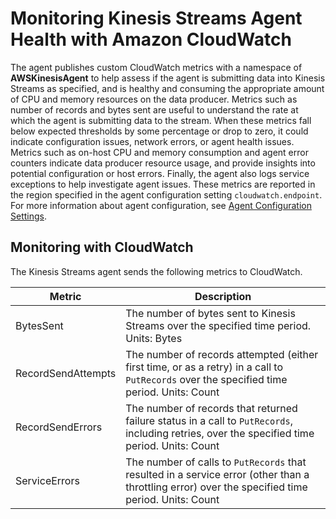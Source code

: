 # Monitoring Kinesis Streams Agent Health with Amazon CloudWatch<a name="agent-health"></a>

The agent publishes custom CloudWatch metrics with a namespace of **AWSKinesisAgent** to help assess if the agent is submitting data into Kinesis Streams as specified, and is healthy and consuming the appropriate amount of CPU and memory resources on the data producer\. Metrics such as number of records and bytes sent are useful to understand the rate at which the agent is submitting data to the stream\. When these metrics fall below expected thresholds by some percentage or drop to zero, it could indicate configuration issues, network errors, or agent health issues\. Metrics such as on\-host CPU and memory consumption and agent error counters indicate data producer resource usage, and provide insights into potential configuration or host errors\. Finally, the agent also logs service exceptions to help investigate agent issues\. These metrics are reported in the region specified in the agent configuration setting `cloudwatch.endpoint`\. For more information about agent configuration, see [Agent Configuration Settings](writing-with-agents.md#agent-config-settings)\.

## Monitoring with CloudWatch<a name="agent-metrics"></a>

The Kinesis Streams agent sends the following metrics to CloudWatch\.


| Metric | Description | 
| --- | --- | 
| BytesSent |  The number of bytes sent to Kinesis Streams over the specified time period\. Units: Bytes  | 
| RecordSendAttempts |  The number of records attempted \(either first time, or as a retry\) in a call to `PutRecords` over the specified time period\. Units: Count  | 
| RecordSendErrors |  The number of records that returned failure status in a call to `PutRecords`, including retries, over the specified time period\. Units: Count  | 
| ServiceErrors |  The number of calls to `PutRecords` that resulted in a service error \(other than a throttling error\) over the specified time period\.  Units: Count  | 